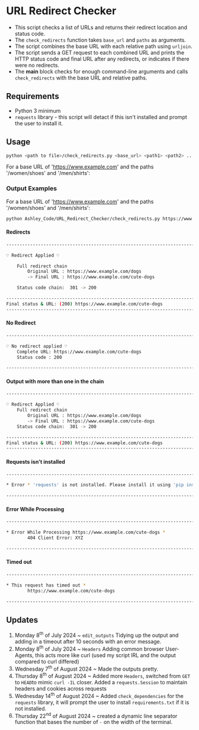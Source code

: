 # URL Redirect Checker

* This script checks a list of URLs and returns their redirect location and status code.
* The `check_redirects` function takes `base_url` and `paths` as arguments.
* The script combines the base URL with each relative path using `urljoin`.
* The script sends a GET request to each combined URL and prints the HTTP status code and final URL after any redirects, or indicates if there were no redirects.
* The __main__ block checks for enough command-line arguments and calls `check_redirects` with the base URL and relative paths.

## Requirements

- Python 3 minimum 
- `requests` library - this script will detact if this isn't installed and prompt the user to install it.

## Usage

```bash
python <path to file>/check_redirects.py <base_url> <path1> <path2> ...
```
For a base URL of 'https://www.example.com' and the paths '/women/shoes' and '/men/shirts':

### Output Examples
For a base URL of 'https://www.example.com' and the paths '/women/shoes' and '/men/shirts':
```bash
python Ashley_Code/URL_Redirect_Checker/check_redirects.py https://www.example.com /women/shoes /men/shirts
```
#### Redirects
```bash
-------------------------------------------------------------------------------------

♡ Redirect Applied ♡

    Full redirect chain
        Original URL : https://www.example.com/dogs
        -> Final URL : https://www.example.com/cute-dogs

    Status code chain:  301 -> 200

-------------------------------------------------------------------------------------
Final status & URL: (200) https://www.example.com/cute-dogs
-------------------------------------------------------------------------------------
```
#### No Redirect
```bash
-------------------------------------------------------------------------------------

♡ No redirect applied ♡
    Complete URL: https://www.example.com/cute-dogs
    Status code : 200

-------------------------------------------------------------------------------------
```
#### Output with more than one in the chain
```bash
-------------------------------------------------------------------------------------

♡ Redirect Applied ♡
    Full redirect chain
        Original URL : https://www.example.com/dogs
        -> Final URL : https://www.example.com/cute-dogs
    Status code chain:  301 -> 200

-------------------------------------------------------------------------------------
Final status & URL: (200) https://www.example.com/cute-dogs
-------------------------------------------------------------------------------------
```
#### Requests isn't installed
```bash
-------------------------------------------------------------------------------------

* Error * 'requests' is not installed. Please install it using 'pip install requests'

-------------------------------------------------------------------------------------
```
#### Error While Processing
```bash
-------------------------------------------------------------------------------------

* Error While Processing https://www.example.com/cute-dogs *
        404 Client Error: XYZ

-------------------------------------------------------------------------------------

```
#### Timed out
```bash
-------------------------------------------------------------------------------------

* This request has timed out *
        https://www.example.com/cute-dogs

-------------------------------------------------------------------------------------

```
## Updates
1. Monday 8<sup>th</sup> of July 2024 ~ `edit_outputs` Tidying up the output and adding in a timeout after 10 seconds with an error message.
2. Monday 8<sup>th</sup> of July 2024 ~ `Headers` Adding common browser User-Agents, this acts more like curl (used my script IRL and the output compared to curl differed)
3. Wednesday 7<sup>th</sup> of August 2024 ~ Made the outputs pretty.
4. Thursday 8<sup>th</sup> of August 2024 ~ Added more `Headers`, switched from `GET` to `HEAD`to mimic `curl -IL` closer. Added a `requests.Session` to maintain headers and cookies across requests 
5. Wednesday 14<sup>th</sup> of August 2024 ~ Added `check_dependencies` for the `requests` library, it will prompt the user to install `requirements.txt` if it is not installed.
6. Thursday 22<sup>nd</sup> of August 2024 ~ created a dynamic line separator function that bases the number of `-` on the width of the terminal.
